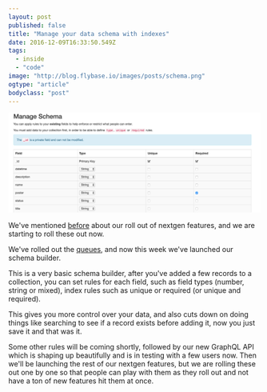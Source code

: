 ```yaml
---
layout: post
published: false
title: "Manage your data schema with indexes"
date: 2016-12-09T16:33:50.549Z
tags:
  - inside
  - "code"
image: "http://blog.flybase.io/images/posts/schema.png"
ogtype: "article"
bodyclass: "post"
---
```


<div class="box-wrap"><div class="box">
	<img src="/images/posts/schema.png" />
</div></div>

We've mentioned [before](https://blog.flybase.io/2016/09/22/nextgen-features/) about our roll out of nextgen features, and we are
starting to roll these out now.

We've rolled out the [queues](https://blog.flybase.io/2016/11/25/queues/), and now this week we've launched our schema builder.

This is a very basic schema builder, after you've added a few records to a collection, you can set rules for each field, such as
field types (number, string or mixed), index rules such as unique or required (or unique and required).

This gives you more control over your data, and also cuts down on doing things like searching to see if a record exists before adding it, now you just save it and that was it.

Some other rules will be coming shortly, followed by our new GraphQL API which is shaping up beautifully and is in testing with a few users now. Then we'll be launching the rest of our nextgen features, but we are rolling these out one by one so that people can play with them as they roll out and not have a ton of new features hit them at once.
